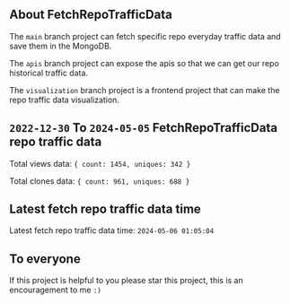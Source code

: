 ## About FetchRepoTrafficData

The `main` branch project can fetch specific repo everyday traffic data and save them in the MongoDB.

The `apis` branch project can expose the apis so that we can get our repo historical traffic data.

The `visualization` branch project is a frontend project that can make the repo traffic data visualization.

## `2022-12-30` To `2024-05-05` FetchRepoTrafficData repo traffic data

Total views data: `{ count: 1454, uniques: 342 }`

Total clones data: `{ count: 961, uniques: 688 }`

## Latest fetch repo traffic data time

Latest fetch repo traffic data time: `2024-05-06 01:05:04`

## To everyone

If this project is helpful to you please star this project, this is an encouragement to me `:)`



